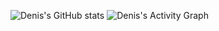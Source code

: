 ![Denis's GitHub stats](https://github-readme-stats.vercel.app/api?username=denis12let&show_icons=true&theme=radical)
![Denis's Activity Graph](https://github-readme-activity-graph.vercel.app/graph?username=denis12let&theme=github)
